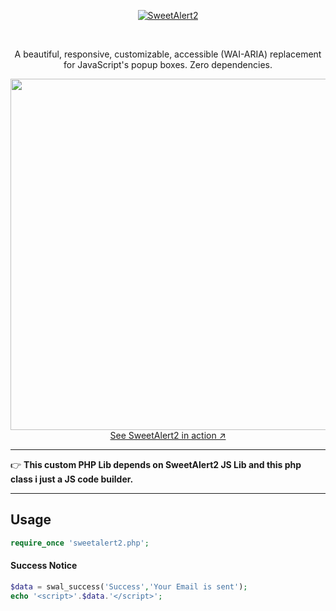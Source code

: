 <p align="center">
  <a href="https://sweetalert2.github.io/">
    <img src="https://raw.githubusercontent.com/sweetalert2/sweetalert2/master/assets/swal2-logo.png" alt="SweetAlert2">
  </a>
</p>

<br>

<p align="center">
  A beautiful, responsive, customizable, accessible (WAI-ARIA) replacement for JavaScript's popup boxes. Zero dependencies.
</p>


<p align="center">
  <a href="https://sweetalert2.github.io/">
    <img src="https://raw.github.com/sweetalert2/sweetalert2/master/assets/sweetalert2.gif" width="562"><br>
    See SweetAlert2 in action ↗
  </a>
</p>

---

:point_right: **This custom PHP Lib depends on SweetAlert2 JS Lib and this php class i just a JS code builder.**

---

Usage
-----
```php
require_once 'sweetalert2.php';
```

#### Success Notice
```php
$data = swal_success('Success','Your Email is sent');
echo '<script>'.$data.'</script>';
```
